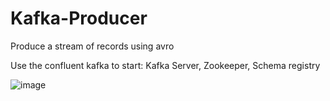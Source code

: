 # Kafka-Producer
Produce a stream of records using avro 

Use the confluent kafka to start:
    Kafka Server,
    Zookeeper,
    Schema registry
  
  
![image](https://user-images.githubusercontent.com/5729432/41516427-b1605f96-7282-11e8-950f-4a498af3edd0.png)
